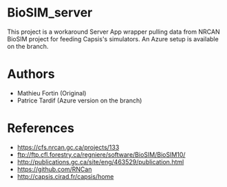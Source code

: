 # BioSIM_server
This project is a workaround Server App wrapper pulling data from NRCAN BioSIM project for feeding Capsis's simulators. An Azure setup is available on the branch.

# Authors
* Mathieu Fortin (Original)
* Patrice Tardif (Azure version on the branch)

# References
* https://cfs.nrcan.gc.ca/projects/133
* ftp://ftp.cfl.forestry.ca/regniere/software/BioSIM/BioSIM10/
* http://publications.gc.ca/site/eng/463529/publication.html
* https://github.com/RNCan
* http://capsis.cirad.fr/capsis/home


